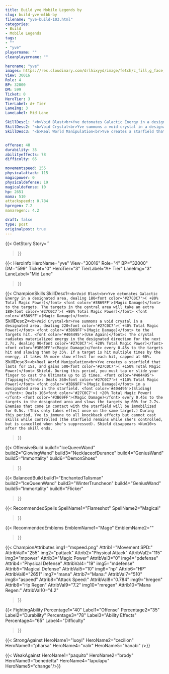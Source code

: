 ```yaml
---
title: Build yve Mobile Legends by 
slug: build-yve-mlbb-by
filename: "yve-build-103.html"
categories: 
- Build 
- Mobile Legends
tags: 
- ""
- "yve"
playername: ""
cleanplayername: ""

heroname: "yve"
images: https://res.cloudinary.com/drlhixyyd/image/fetch/c_fill,g_face,f_auto/https://cdn2-build.mobagenie.my.id/p/images/banner/full/yve.jpg
View: 30016 
Role: 4 
BP: 32000
DM: 599 
Ticket: 0 
HeroTier: 3 
TierLabel: A+ Tier 
LaneImg: 3
LaneLabel: Mid Lane 

SkillDesc1: "<b>Void Blast<br>Yve detonates Galactic Energy in a designated area, dealing 180<font color='#27C0C7'>( +80% Total Magic Power)</font> <font color='#3B69FF'>(Magic Damage)</font> to the targets. The targets in the central area will take an extra 180<font color='#27C0C7'>( +80% Total Magic Power)</font> <font color='#3B69FF'>(Magic Damage)</font>."   
SkillDesc2: "<b>Void Crystal<br>Yve summons a void crystal in a designated area, dealing 220<font color='#27C0C7'>( +40% Total Magic Power)</font> <font color='#3B69FF'>(Magic Damage)</font> to the targets hit. <font color='#404495'>(Use Again)</font>: The crystal radiates materialized energy in the designated direction for the next 2.7s, dealing 90<font color='#27C0C7'>( +20% Total Magic Power)</font> <font color='#3B69FF'>(Magic Damage)</font> every 0.45s to the targets hit and slowing them by 35%. If a target is hit multiple times by the energy, it takes 5% more slow effect for each hit, capped at 60%."   
SkillDesc3: "<b>Real World Manipulation<br>Yve creates a starfield that lasts for 15s, and gains 500<font color='#27C0C7'>( +150% Total Magic Power)</font> Shield. During this period, you must tap or slide your finger to cast the Ultimate up to 15 times. <font color='#404495'>(Tapping)</font>: Deals 360<font color='#27C0C7'>( +110% Total Magic Power)</font> <font color='#3B69FF'>(Magic Damage)</font> in a designated area in the starfield. <font color='#404495'>(Sliding)</font>: Deals 105<font color='#27C0C7'>( +20% Total Magic Power)</font> <font color='#3B69FF'>(Magic Damage)</font> every 0.45s to the targets in the designated area and slows the targets by 60% for 2.7s. Enemies that come in contact with the starfield will be immobilized for 0.5s. (This only takes effect once on the same target.) During this period, Yve is immune to all knockback effects but cannot cast skills while controlled (the starfield remains while she's controlled, but is cancelled when she's suppressed). Shield disappears <Num10>s after the skill ends."   


offense: 40 
durability: 35 
abilityeffects: 78 
difficulty: 65 

movementspeed: 255
physicalattack: 115
magicpower: 0
physicaldefense: 19
magicaldefense: 10
hp: 2651
mana: 510
attackspeed:: 0.784
hpregen: 7.2
manaregen:: 4.2

draft: false
type: post
originalpost: true
---
```



{{< GetStory 
Story=`` 
>}}

{{< HeroInfo 
HeroName="yve" 
View="30016" 
Role="4" 
BP="32000" 
DM="599" 
Ticket="0" 
HeroTier="3" 
TierLabel="A+ Tier" 
LaneImg="3" 
LaneLabel="Mid Lane" 
>}}
 
{{< ChampionSkills 
SkillDesc1=`<b>Void Blast<br>Yve detonates Galactic Energy in a designated area, dealing 180<font color='#27C0C7'>( +80% Total Magic Power)</font> <font color='#3B69FF'>(Magic Damage)</font> to the targets. The targets in the central area will take an extra 180<font color='#27C0C7'>( +80% Total Magic Power)</font> <font color='#3B69FF'>(Magic Damage)</font>.`   
SkillDesc2=`<b>Void Crystal<br>Yve summons a void crystal in a designated area, dealing 220<font color='#27C0C7'>( +40% Total Magic Power)</font> <font color='#3B69FF'>(Magic Damage)</font> to the targets hit. <font color='#404495'>(Use Again)</font>: The crystal radiates materialized energy in the designated direction for the next 2.7s, dealing 90<font color='#27C0C7'>( +20% Total Magic Power)</font> <font color='#3B69FF'>(Magic Damage)</font> every 0.45s to the targets hit and slowing them by 35%. If a target is hit multiple times by the energy, it takes 5% more slow effect for each hit, capped at 60%.`   
SkillDesc3=`<b>Real World Manipulation<br>Yve creates a starfield that lasts for 15s, and gains 500<font color='#27C0C7'>( +150% Total Magic Power)</font> Shield. During this period, you must tap or slide your finger to cast the Ultimate up to 15 times. <font color='#404495'>(Tapping)</font>: Deals 360<font color='#27C0C7'>( +110% Total Magic Power)</font> <font color='#3B69FF'>(Magic Damage)</font> in a designated area in the starfield. <font color='#404495'>(Sliding)</font>: Deals 105<font color='#27C0C7'>( +20% Total Magic Power)</font> <font color='#3B69FF'>(Magic Damage)</font> every 0.45s to the targets in the designated area and slows the targets by 60% for 2.7s. Enemies that come in contact with the starfield will be immobilized for 0.5s. (This only takes effect once on the same target.) During this period, Yve is immune to all knockback effects but cannot cast skills while controlled (the starfield remains while she's controlled, but is cancelled when she's suppressed). Shield disappears <Num10>s after the skill ends.`   
 
>}}

{{< OffensiveBuild 
build1="IceQueenWand"  
build2="GlowingWand" 
build3="NecklaceofDurance" 
build4="GeniusWand" 
build5="Immortality" 
build6="DemonShoes" 
>}} 

{{< BalancedBuild 
build1="EnchantedTalisman"  
build2="IceQueenWand" 
build3="WinterTruncheon" 
build4="GeniusWand" 
build5="Immortality" 
build6="Flicker" 
>}}


{{< RecommendedSpells 
SpellName1="Flameshot" 
SpellName2="Magical" 
>}}  

{{< RecommendedEmblems 
EmblemName1="Mage" 
EmblemName2="" 
>}}   


{{< ChampionAttributes
img1="mspeed.png" Attrib1="Movement SPD:" AttribVal1="255"
img2="pattack" Attrib2="Physical Attack" AttribVal2="115"
img3="mpower" Attrib3="Magic Power" AttribVal3="0"
img4="pdefense" Attrib4="Physical Defense" AttribVal4="19"
img5="mdefense" Attrib5="Magical Defense" AttribVal5="10"
img6="hp" Attrib6="HP" AttribVal6="2651"
img7="mana" Attrib7="Mana:" AttribVal7="510"
img8="aspeed" Attrib8="Attack Speed:" AttribVal8="0.784"
img9="hregen" Attrib9="Hp Regen" AttribVal9="7.2"
img10="mregen" Attrib10="Mana Regen:" AttribVal10="4.2"
>}}


{{< FightingAbility
Percentage1="40" Label1="Offense"
Percentage2="35" Label2="Durability"
Percentage3="78" Label3="Ability Effects"
Percentage4="65" Label4="Difficulty"
 >}}

{{< StrongAgainst 
HeroName1="luoyi"
HeroName2="cecilion"
HeroName3="pharsa"
HeroName4="valir"
HeroName5="hanabi"
/>}}

{{< WeakAgainst
HeroName1="paquito"
HeroName2="brody"
HeroName3="benedetta"
HeroName4="lapulapu"
HeroName5="change"/>}}
